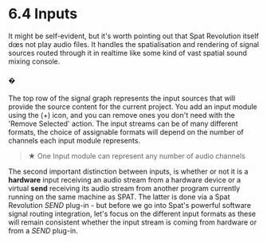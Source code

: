 # 6.4 Inputs

It might be self-evident, but it's worth pointing out that Spat Revolution itself dœs
not play audio files. It handles the spatialisation and rendering of signal sources
routed through it in realtime like some kind of vast spatial sound mixing console.

#### �

The top row of the signal graph represents the input sources that will provide the
source content for the current project. You add an input module using the (+) icon,
and you can remove ones you don't need with the 'Remove Selected' action. The
input streams can be of many different formats, the choice of assignable formats
will depend on the number of channels each input module represents.


> ★ One Input module can represent any number of audio channels

The second important distinction between inputs, is whether or not it is a **hardware** input receiving an audio stream from a hardware device or a virtual **send** receiving its audio stream from another program currently running on the same machine as SPAT. The latter is done via a Spat Revolution _SEND_ plug-in - but before
we go into Spat's powerful software signal routing integration, let's focus on the
different input formats as these will remain consistent whether the input stream is
coming from hardware or from a _SEND_ plug-in.

